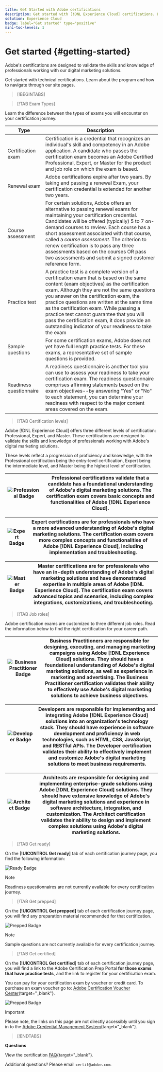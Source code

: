 ```yaml
---
title: Get Started with Adobe certifications
description: Get started with [!DNL Experience Cloud] certifications. Learn about the program and how to navigate through our site pages.
solution: Experience Cloud
badge: label="Get started" type="positive"
mini-toc-levels: 1
---
```


# Get started {#getting-started}

Adobe's certifications are designed to validate the skills and knowledge of professionals working with our digital marketing solutions. 

Get started with technical certifications. Learn about the program and how to navigate through our site pages.

>[!BEGINTABS]

>[!TAB Exam Types]

Learn the difference between the types of exams you will encounter on your certification journey.

| Type | Description |
| ------- | ------- |
| Certification exam | Certification is a credential that recognizes an individual's skill and competency in an Adobe application. A candidate who passes the certification exam becomes an Adobe Certified Professional, Expert, or Master for the product and job role on which the exam is based.  |
| Renewal exam | Adobe certifications expire after two years. By taking and passing a renewal Exam, your certification credential is extended for another two years. |
| Course assessment | For certain solutions, Adobe offers an alternative to passing renewal exams for maintaining your certification credential. Candidates will be offered (typically) 5 to 7 on-demand courses to review. Each course has a short assessment associated with that course, called a _course assessment_. The criterion to renew certification is to pass any three assessments based on the courses OR pass two assessments and submit a signed customer reference form. |
| Practice test | A practice test is a complete version of a certification exam that is based on the same content (exam objectives) as the certification exam. Although they are not the same questions you answer on the certification exam, the practice questions are written at the same time as the certification exam. While passing a practice test cannot guarantee that you will pass the certification exam, it does provide an outstanding indicator of your readiness to take the exam  |
| Sample questions | For some certification exams, Adobe does not yet have full length practice tests. For these exams, a representative set of sample questions is provided.  |
| Readiness questionnaire | A readiness questionnaire is another tool you can use to assess your readiness to take your certification exam. The readiness questionnaire comprises affirming statements based on the exam objectives--by answering "Yes" or "No" to each statement, you can determine your readiness with respect to the major content areas covered on the exam. | 


>[!TAB Certification levels]

Adobe [!DNL Experience Cloud] offers three different levels of certification: Professional, Expert, and Master. These certifications are designed to validate the skills and knowledge of professionals working with Adobe's digital marketing solutions.

These levels reflect a progression of proficiency and knowledge, with the Professional certification being the entry-level certification, Expert being the intermediate level, and Master being the highest level of certification.

| ![Professional Badge](/help/certifications/assets/professional-badge-Xsmall.png)  | **Professional certifications** validate that a candidate has a foundational understanding of Adobe's digital marketing solutions. The certification exam covers basic concepts and functionalities of Adobe [!DNL Experience Cloud]. |
| --------- | ------- |


| ![Expert Badge](/help/certifications/assets/expert-badge-Xsmall.png) | **Expert certifications** are for professionals who have a more advanced understanding of Adobe's digital marketing solutions. The certification exam covers more complex concepts and functionalities of Adobe [!DNL Experience Cloud], including implementation and troubleshooting. |
| ------- | ------- |


| ![Master Badge](/help/certifications/assets/master-badge-Xsmall.png) | **Master certifications** are for professionals who have an in-depth understanding of Adobe's digital marketing solutions and have demonstrated expertise in multiple areas of Adobe [!DNL Experience Cloud]. The certification exam covers advanced topics and scenarios, including complex integrations, customizations, and troubleshooting.|
| ------- | ------- |


>[!TAB Job roles]

Adobe certification exams are customized to three different job roles. Read the information below to find the right certification for your career path.

| ![Business Practitioner Badge](/help/certifications/assets/business_practitioner_blk_small.png) | **Business Practitioners** are responsible for designing, executing, and managing marketing campaigns using Adobe [!DNL Experience Cloud] solutions. They should have a foundational understanding of Adobe's digital marketing solutions, as well as experience in marketing and advertising. The Business Practitioner certification validates their ability to effectively use Adobe's digital marketing solutions to achieve business objectives. |
| ------- | ------- |

| ![Developer Badge](/help/certifications/assets/developer_blk_small.png) | **Developers** are responsible for implementing and integrating Adobe [!DNL Experience Cloud] solutions into an organization's technology stack. They should have experience in software development and proficiency in web technologies, such as HTML, CSS, JavaScript, and RESTful APIs. The Developer certification validates their ability to effectively implement and customize Adobe's digital marketing solutions to meet business requirements. |
| ------- | ------- |

| ![Architect Badge](/help/certifications/assets/architect_blk_small.png) | **Architects** are responsible for designing and implementing enterprise-grade solutions using Adobe [!DNL Experience Cloud] solutions. They should have extensive knowledge of Adobe's digital marketing solutions and experience in software architecture, integration, and customization. The Architect certification validates their ability to design and implement complex solutions using Adobe's digital marketing solutions. |
| ------- | ------- |

>[!TAB Get ready]

On the **[!UICONTROL Get ready]** tab of each certification journey page, you find the following information:

![Ready Badge](/help/certifications/assets/get_ready.png)

>[!NOTE]
>
>Readiness questionnaires are not currently available for every certification journey.

>[!TAB Get prepped]

On the **[!UICONTROL Get prepped]** tab of each certification journey page, you will find any preparation material recommended for that certification.

![Prepped Badge](/help/certifications/assets/get_prepped_true.png)

>[!NOTE]
>
>Sample questions are not currently available for every certification journey.


>[!TAB Get certified]

On the **[!UICONTROL Get certified]** tab of each certification journey page, you will find a link to the Adobe Certification Prep Portal **for those exams that have practice tests**, and the link to register for your certification exam. 

You can pay for your certification exam by voucher or credit card. To purchase an exam voucher go to: [Adobe Certification Voucher Center](https://market.xvoucher.com/adobe/global){target="_blank"}.

![Prepped Badge](/help/certifications/assets/Get_certified.png)

>[!IMPORTANT]
>
>Please note, the links on this page are not directly accessibly until you sign in to the [Adobe Credential Management System](https://www.certmetrics.com/adobe/candidate/requirements.aspx){target="_blank"}.


>[!ENDTABS]

**Questions**

View the certification [FAQ](https://experienceleague.corp.adobe.com/docs/certification/certification/faq.html?lang=en){target="_blank"}.

Additional questions? Please email `certif@adobe.com`.

